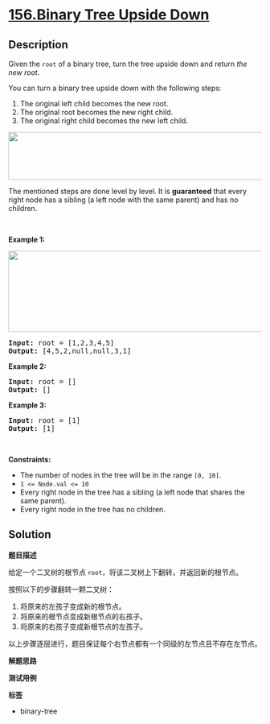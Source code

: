 # [156.Binary Tree Upside Down](https://leetcode.com/problems/binary-tree-upside-down/description/)

## Description

<p>Given the <code>root</code> of a binary tree, turn the tree upside down and return <em>the new root</em>.</p>

<p>You can turn a binary tree upside down with the following steps:</p>

<ol>
  <li>The original left child becomes the new root.</li>
  <li>The original root becomes the new right child.</li>
  <li>The original right child becomes the new left child.</li>
</ol>
<img alt="" src="https://fastly.jsdelivr.net/gh/doocs/leetcode@main/solution/0100-0199/0156.Binary%20Tree%20Upside%20Down/images/main.jpg" style="width: 600px; height: 95px;" />
<p>The mentioned steps are done level by level. It is <strong>guaranteed</strong> that every right node has a sibling (a left node with the same parent) and has no children.</p>

<p>&nbsp;</p>
<p><strong class="example">Example 1:</strong></p>
<img alt="" src="https://fastly.jsdelivr.net/gh/doocs/leetcode@main/solution/0100-0199/0156.Binary%20Tree%20Upside%20Down/images/updown.jpg" style="width: 800px; height: 161px;" />
<pre>
<strong>Input:</strong> root = [1,2,3,4,5]
<strong>Output:</strong> [4,5,2,null,null,3,1]
</pre>

<p><strong class="example">Example 2:</strong></p>

<pre>
<strong>Input:</strong> root = []
<strong>Output:</strong> []
</pre>

<p><strong class="example">Example 3:</strong></p>

<pre>
<strong>Input:</strong> root = [1]
<strong>Output:</strong> [1]
</pre>

<p>&nbsp;</p>
<p><strong>Constraints:</strong></p>

<ul>
  <li>The number of nodes in the tree will be in the range <code>[0, 10]</code>.</li>
  <li><code>1 &lt;= Node.val &lt;= 10</code></li>
  <li>Every right node in the tree has a sibling (a left node that shares the same parent).</li>
  <li>Every right node in the tree has no children.</li>
</ul>

## Solution

**题目描述**

给定一个二叉树的根节点 `root`，将该二叉树上下翻转，并返回新的根节点。

按照以下的步骤翻转一颗二叉树：

1. 将原来的左孩子变成新的根节点。
2. 将原来的根节点变成新根节点的右孩子。
3. 将原来的右孩子变成新根节点的左孩子。

以上步骤逐层进行，题目保证每个右节点都有一个同级的左节点且不存在左节点。

**解题思路**

**测试用例**

**标签**

- binary-tree
